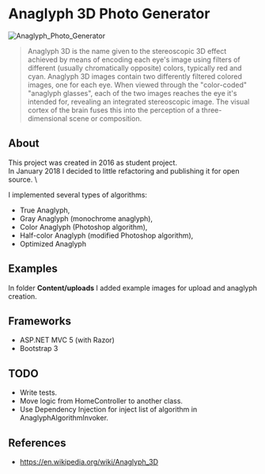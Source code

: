 # Anaglyph 3D Photo Generator
![Anaglyph_Photo_Generator](https://i.imgur.com/deecrPu.png)

> Anaglyph 3D is the name given to the stereoscopic 3D effect achieved by means of encoding each eye's image using filters of different (usually chromatically opposite) colors, typically red and cyan. Anaglyph 3D images contain two differently filtered colored images, one for each eye. When viewed through the "color-coded" "anaglyph glasses", each of the two images reaches the eye it's intended for, revealing an integrated stereoscopic image. The visual cortex of the brain fuses this into the perception of a three-dimensional scene or composition.

## About
This project was created in 2016 as student project. \
In January 2018 I decided to little refactoring and publishing it for open source. \

I implemented several types of algorithms:
- True Anaglyph,
- Gray Anaglyph (monochrome anaglyph),
- Color Anaglyph (Photoshop algorithm),
- Half-color Anaglyph (modified Photoshop algorithm),
- Optimized Anaglyph

## Examples
In folder **Content/uploads** I added example images for upload and anaglyph creation.

## Frameworks
- ASP.NET MVC 5 (with Razor)
- Bootstrap 3

## TODO
- Write tests.
- Move logic from HomeController to another class.
- Use Dependency Injection for inject list of algorithm in AnaglyphAlgorithmInvoker.

## References
 - https://en.wikipedia.org/wiki/Anaglyph_3D
